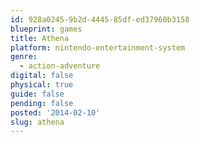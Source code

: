 ```yaml
---
id: 928a0245-9b2d-4445-85df-ed37960b3158
blueprint: games
title: Athena
platform: nintendo-entertainment-system
genre:
  - action-adventure
digital: false
physical: true
guide: false
pending: false
posted: '2014-02-10'
slug: athena
---
```

